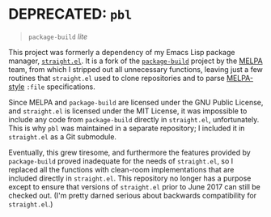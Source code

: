 # DEPRECATED: `pbl`

> `package-build` *lite*

This project was formerly a dependency of my Emacs Lisp package
manager, [`straight.el`][straight.el]. It is a fork of the
[`package-build`][package-build] project by the [MELPA] team, from
which I stripped out all unnecessary functions, leaving just a few
routines that `straight.el` used to clone repositories and to parse
[MELPA-style][recipes] `:file` specifications.

Since MELPA and `package-build` are licensed under the GNU Public
License, and `straight.el` is licensed under the MIT License, it was
impossible to include any code from `package-build` directly in
`straight.el`, unfortunately. This is why `pbl` was maintained in a
separate repository; I included it in `straight.el` as a Git
submodule.

Eventually, this grew tiresome, and furthermore the features provided
by `package-build` proved inadequate for the needs of `straight.el`,
so I replaced all the functions with clean-room implementations that
are included directly in `straight.el`. This repository no longer has
a purpose except to ensure that versions of `straight.el` prior to
June 2017 can still be checked out. (I'm pretty darned serious about
backwards compatibility for `straight.el`.)

[melpa]: https://github.com/melpa/melpa
[package-build]: https://github.com/melpa/package-build
[recipes]: https://github.com/melpa/melpa#recipe-format
[straight.el]: https://github.com/raxod502/straight.el
